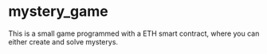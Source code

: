 # mystery_game
This is a small game programmed with a ETH smart contract, where you can either create and solve mysterys. 
